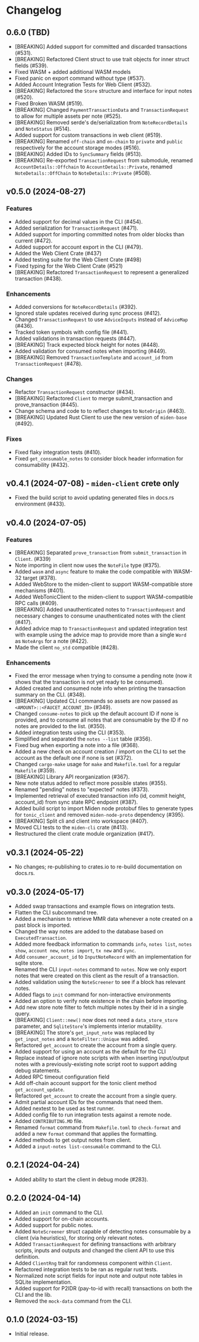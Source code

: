 # Changelog

## 0.6.0 (TBD)

- [BREAKING] Added support for committed and discarded transactions (#531).
- [BREAKING] Refactored Client struct to use trait objects for inner struct fields (#539).
- Fixed WASM + added additional WASM models
- Fixed panic on export command without type (#537).
- Added Account Integration Tests for Web Client (#532).
- [BREAKING] Refactored the `Store` structure and interface for input notes (#520).
- Fixed Broken WASM (#519).
- [BREAKING] Changed `PaymentTransactionData` and `TransactionRequest` to allow for multiple assets per note (#525).
- [BREAKING] Removed serde's de/serialization from `NoteRecordDetails` and `NoteStatus` (#514).
- Added support for custom transactions in web client (#519).
- [BREAKING] Renamed `off-chain` and `on-chain` to `private` and `public` respectively for the account storage modes (#516).
- [BREAKING] Added IDs to `SyncSummary` fields (#513).
- [BREAKING] Re-exported `TransactionRequest` from submodule, renamed `AccountDetails::Offchain` to `AccountDetails::Private`, renamed `NoteDetails::OffChain` to `NoteDetails::Private` (#508).

## v0.5.0 (2024-08-27)

### Features

- Added support for decimal values in the CLI (#454).
- Added serialization for `TransactionRequest` (#471).
- Added support for importing committed notes from older blocks than current (#472).
- Added support for account export in the CLI (#479).
- Added the Web Client Crate (#437)
- Added testing suite for the Web Client Crate (#498)
- Fixed typing for the Web Client Crate (#521)
- [BREAKING] Refactored `TransactionRequest` to represent a generalized transaction (#438).

### Enhancements

- Added conversions for `NoteRecordDetails` (#392).
- Ignored stale updates received during sync process (#412).
- Changed `TransactionRequest` to use `AdviceInputs` instead of `AdviceMap` (#436).
- Tracked token symbols with config file (#441).
- Added validations in transaction requests (#447).
- [BREAKING] Track expected block height for notes (#448).
- Added validation for consumed notes when importing (#449).
- [BREAKING] Removed `TransactionTemplate` and `account_id` from `TransactionRequest` (#478).

### Changes

- Refactor `TransactionRequest` constructor (#434).
- [BREAKING] Refactored `Client` to merge submit_transaction and prove_transaction (#445).
- Change schema and code to to reflect changes to `NoteOrigin` (#463).
- [BREAKING] Updated Rust Client to use the new version of `miden-base` (#492).

### Fixes

- Fixed flaky integration tests (#410).
- Fixed `get_consumable_notes` to consider block header information for consumability (#432).

## v0.4.1 (2024-07-08) - `miden-client` crete only

- Fixed the build script to avoid updating generated files in docs.rs environment (#433).

## v0.4.0 (2024-07-05)

### Features

- [BREAKING] Separated `prove_transaction` from `submit_transaction` in `Client`. (#339)
- Note importing in client now uses the `NoteFile` type (#375).
- Added `wasm` and `async` feature to make the code compatible with WASM-32 target (#378).
- Added WebStore to the miden-client to support WASM-compatible store mechanisms (#401).
- Added WebTonicClient to the miden-client to support WASM-compatible RPC calls (#409).
- [BREAKING] Added unauthenticated notes to `TransactionRequest` and necessary changes to consume unauthenticated notes with the client (#417).
- Added advice map to `TransactionRequest` and updated integration test with example using the advice map to provide more than a single `Word` as `NoteArgs` for a note (#422).
- Made the client `no_std` compatible (#428).

### Enhancements

- Fixed the error message when trying to consume a pending note (now it shows that the transaction is not yet ready to be consumed).
- Added created and consumed note info when printing the transaction summary on the CLI. (#348).
- [BREAKING] Updated CLI commands so assets are now passed as `<AMOUNT>::<FAUCET_ACCOUNT_ID>` (#349).
- Changed `consume-notes` to pick up the default account ID if none is provided, and to consume all notes that are consumable by the ID if no notes are provided to the list. (#350).
- Added integration tests using the CLI (#353).
- Simplified and separated the `notes --list` table (#356).
- Fixed bug when exporting a note into a file (#368).
- Added a new check on account creation / import on the CLI to set the account as the default one if none is set (#372).
- Changed `cargo-make` usage for `make` and `Makefile.toml` for a regular `Makefile` (#359).
- [BREAKING] Library API reorganization (#367).
- New note status added to reflect more possible states (#355).
- Renamed "pending" notes to "expected" notes (#373).
- Implemented retrieval of executed transaction info (id, commit height, account_id) from sync state RPC endpoint (#387).
- Added build script to import Miden node protobuf files to generate types for `tonic_client` and removed `miden-node-proto` dependency (#395).
- [BREAKING] Split cli and client into workspace (#407).
- Moved CLI tests to the `miden-cli` crate (#413).
- Restructured the client crate module organization (#417).

## v0.3.1 (2024-05-22)

- No changes; re-publishing to crates.io to re-build documentation on docs.rs.

## v0.3.0 (2024-05-17)

- Added swap transactions and example flows on integration tests.
- Flatten the CLI subcommand tree.
- Added a mechanism to retrieve MMR data whenever a note created on a past block is imported.
- Changed the way notes are added to the database based on `ExecutedTransaction`.
- Added more feedback information to commands `info`, `notes list`, `notes show`, `account new`, `notes import`, `tx new` and `sync`.
- Add `consumer_account_id` to `InputNoteRecord` with an implementation for sqlite store.
- Renamed the CLI `input-notes` command to `notes`. Now we only export notes that were created on this client as the result of a transaction.
- Added validation using the `NoteScreener` to see if a block has relevant notes.
- Added flags to `init` command for non-interactive environments
- Added an option to verify note existence in the chain before importing.
- Add new store note filter to fetch multiple notes by their id in a single query.
- [BREAKING] `Client::new()` now does not need a `data_store_store` parameter, and `SqliteStore`'s implements interior mutability.
- [BREAKING] The store's `get_input_note` was replaced by `get_input_notes` and a `NoteFilter::Unique` was added.
- Refactored `get_account` to create the account from a single query.
- Added support for using an account as the default for the CLI
- Replace instead of ignore note scripts with when inserting input/output notes with a previously-existing note script root to support adding debug statements.
- Added RPC timeout configuration field
- Add off-chain account support for the tonic client method `get_account_update`.
- Refactored `get_account` to create the account from a single query.
- Admit partial account IDs for the commands that need them.
- Added nextest to be used as test runner.
- Added config file to run integration tests against a remote node.
- Added `CONTRIBUTING.MD` file.
- Renamed `format` command from `Makefile.toml` to `check-format` and added a new `format` command that applies the formatting.
- Added methods to get output notes from client.
- Added a `input-notes list-consumable` command to the CLI.

## 0.2.1 (2024-04-24)

- Added ability to start the client in debug mode (#283).

## 0.2.0 (2024-04-14)

- Added an `init` command to the CLI.
- Added support for on-chain accounts.
- Added support for public notes.
- Added `NoteScreener` struct capable of detecting notes consumable by a client (via heuristics), for storing only relevant notes.
- Added `TransactionRequest` for defining transactions with arbitrary scripts, inputs and outputs and changed the client API to use this definition.
- Added `ClientRng` trait for randomness component within `Client`.
- Refactored integration tests to be ran as regular rust tests.
- Normalized note script fields for input note and output note tables in SQLite implementation.
- Added support for P2IDR (pay-to-id with recall) transactions on both the CLI and the lib.
- Removed the `mock-data` command from the CLI.

## 0.1.0 (2024-03-15)

- Initial release.
